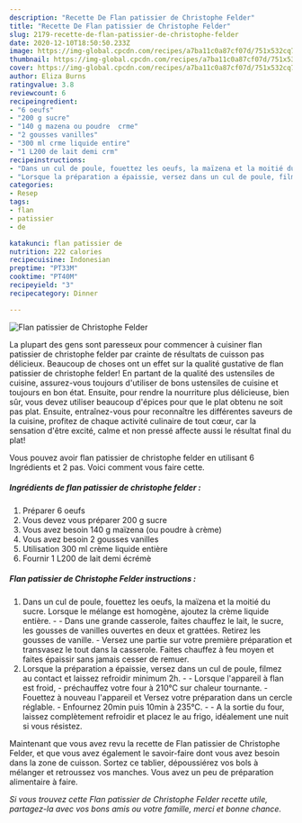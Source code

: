 ```yaml
---
description: "Recette De Flan patissier de Christophe Felder"
title: "Recette De Flan patissier de Christophe Felder"
slug: 2179-recette-de-flan-patissier-de-christophe-felder
date: 2020-12-10T18:50:50.233Z
image: https://img-global.cpcdn.com/recipes/a7ba11c0a87cf07d/751x532cq70/flan-patissier-de-christophe-felder-photo-principale-de-la-recette.jpg
thumbnail: https://img-global.cpcdn.com/recipes/a7ba11c0a87cf07d/751x532cq70/flan-patissier-de-christophe-felder-photo-principale-de-la-recette.jpg
cover: https://img-global.cpcdn.com/recipes/a7ba11c0a87cf07d/751x532cq70/flan-patissier-de-christophe-felder-photo-principale-de-la-recette.jpg
author: Eliza Burns
ratingvalue: 3.8
reviewcount: 6
recipeingredient:
- "6 oeufs"
- "200 g sucre"
- "140 g mazena ou poudre  crme"
- "2 gousses vanilles"
- "300 ml crme liquide entire"
- "1 L200 de lait demi crm"
recipeinstructions:
- "Dans un cul de poule, fouettez les oeufs, la maïzena et la moitié du sucre. Lorsque le mélange est homogène, ajoutez la crème liquide entière.  Dans une grande casserole, faites chauffez le lait, le sucre, les gousses de vanilles ouvertes en deux et grattées. Retirez les gousses de vanille. Versez une partie sur votre première préparation et transvasez le tout dans la casserole. Faites chauffez à feu moyen et faites épaissir sans jamais cesser de remuer."
- "Lorsque la préparation a épaissie, versez dans un cul de poule, filmez au contact et laissez refroidir minimum 2h.  Lorsque l&#39;appareil à flan est froid, préchauffez votre four à 210°C sur chaleur tournante. Fouettez à nouveau l&#39;appareil et Versez votre préparation dans un cercle réglable. Enfournez 20min puis 10min à 235°C.  A la sortie du four, laissez complètement refroidir et placez le au frigo, idéalement une nuit si vous résistez."
categories:
- Resep
tags:
- flan
- patissier
- de

katakunci: flan patissier de 
nutrition: 222 calories
recipecuisine: Indonesian
preptime: "PT33M"
cooktime: "PT40M"
recipeyield: "3"
recipecategory: Dinner

---
```



![Flan patissier de Christophe Felder](https://img-global.cpcdn.com/recipes/a7ba11c0a87cf07d/751x532cq70/flan-patissier-de-christophe-felder-photo-principale-de-la-recette.jpg)

La plupart des gens sont paresseux pour commencer à cuisiner flan patissier de christophe felder par crainte de résultats de cuisson pas délicieux. Beaucoup de choses ont un effet sur la qualité gustative de flan patissier de christophe felder! En partant de la qualité des ustensiles de cuisine, assurez-vous toujours d'utiliser de bons ustensiles de cuisine et toujours en bon état. Ensuite, pour rendre la nourriture plus délicieuse, bien sûr, vous devez utiliser beaucoup d'épices pour que le plat obtenu ne soit pas plat. Ensuite, entraînez-vous pour reconnaître les différentes saveurs de la cuisine, profitez de chaque activité culinaire de tout cœur, car la sensation d'être excité, calme et non pressé affecte aussi le résultat final du plat!

<!--inarticleads1-->

Vous pouvez avoir flan patissier de christophe felder en utilisant 6 Ingrédients et 2 pas. Voici comment vous faire cette.

##### Ingrédients de flan patissier de christophe felder :

1. Préparer 6 oeufs
1. Vous devez vous préparer 200 g sucre
1. Vous avez besoin 140 g maïzena (ou poudre à crème)
1. Vous avez besoin 2 gousses vanilles
1. Utilisation 300 ml crème liquide entière
1. Fournir 1 L200 de lait demi écrémè




<!--inarticleads2-->

##### Flan patissier de Christophe Felder instructions :

1. Dans un cul de poule, fouettez les oeufs, la maïzena et la moitié du sucre. Lorsque le mélange est homogène, ajoutez la crème liquide entière. -  - Dans une grande casserole, faites chauffez le lait, le sucre, les gousses de vanilles ouvertes en deux et grattées. Retirez les gousses de vanille. - Versez une partie sur votre première préparation et transvasez le tout dans la casserole. Faites chauffez à feu moyen et faites épaissir sans jamais cesser de remuer.
1. Lorsque la préparation a épaissie, versez dans un cul de poule, filmez au contact et laissez refroidir minimum 2h. -  - Lorsque l&#39;appareil à flan est froid, - préchauffez votre four à 210°C sur chaleur tournante. - Fouettez à nouveau l&#39;appareil et Versez votre préparation dans un cercle réglable. - Enfournez 20min puis 10min à 235°C. -  - A la sortie du four, laissez complètement refroidir et placez le au frigo, idéalement une nuit si vous résistez.




<!--inarticleads1-->

<p>
Maintenant que vous avez revu la recette de Flan patissier de Christophe Felder, et que vous avez également le savoir-faire dont vous avez besoin dans la zone de cuisson. Sortez ce tablier, dépoussiérez vos bols à mélanger et retroussez vos manches. Vous avez un peu de préparation alimentaire à faire.
</p>

<p>
<i>Si vous trouvez cette Flan patissier de Christophe Felder recette utile, partagez-la avec vos bons amis ou votre famille, merci et bonne chance.</i>
</p>
